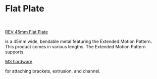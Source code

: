 # Flat Plate

​

[REV 45mm Flat Plate](https://www.revrobotics.com/competition/ftc/structure/channel/)

is a 45mm wide, bendable metal featuring the Extended Motion Pattern. This product comes in various lengths. The Extended Motion Pattern supports

[M3 hardware](https://www.revrobotics.com/ftc/hardware/fasteners/)

for attaching brackets, extrusion, and channel.
